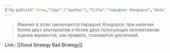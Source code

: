 ```yaml
---
{"dg-publish":true,"tags":["quotes"],"title":"парадокс Кондорсе","date":"2022-06-22T10:41:21+03:00","permalink":"/quotes/202206221041/","dgHomeLink":false,"dgPassFrontmatter":true}
---
```



> Именно в этом заключается парадокс Кондорсе: при наличии более двух альтернатив и более двух голосующих коллективная оценка вариантов, как правило, становится цикличной.

Link:: [[Good Strategy Bad Strategy]]

